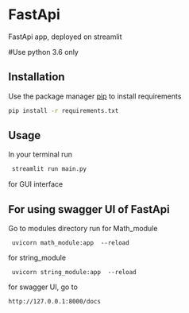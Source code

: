 # FastApi
FastApi app, deployed on streamlit

#Use python 3.6 only

## Installation

Use the package manager [pip](https://pip.pypa.io/en/stable/) to install requirements


```bash
pip install -r requirements.txt
```

## Usage

In your terminal run 

```python
 streamlit run main.py

```
for GUI interface

## For using swagger UI of FastApi 
Go to modules directory run 
for Math_module
```
 uvicorn math_module:app  --reload 
```
for string_module
```
 uvicorn string_module:app  --reload    
```
for swagger UI, go to 
```
http://127.0.0.1:8000/docs
```
